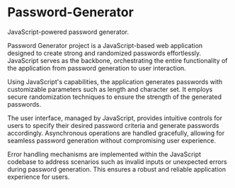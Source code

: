 # Password-Generator
 JavaScript-powered password generator.

 Password Generator project is a JavaScript-based web application designed to create strong and randomized passwords effortlessly. JavaScript serves as the backbone, orchestrating the entire functionality of the application from password generation to user interaction.

Using JavaScript's capabilities, the application generates passwords with customizable parameters such as length and character set. It employs secure randomization techniques to ensure the strength of the generated passwords.

The user interface, managed by JavaScript, provides intuitive controls for users to specify their desired password criteria and generate passwords accordingly. Asynchronous operations are handled gracefully, allowing for seamless password generation without compromising user experience.

Error handling mechanisms are implemented within the JavaScript codebase to address scenarios such as invalid inputs or unexpected errors during password generation. This ensures a robust and reliable application experience for users.
